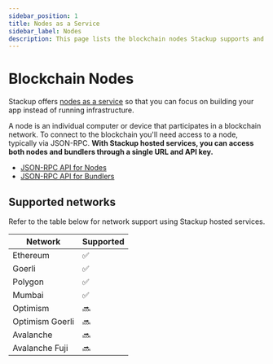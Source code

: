 ```yaml
---
sidebar_position: 1
title: Nodes as a Service
sidebar_label: Nodes
description: This page lists the blockchain nodes Stackup supports and their methods.
---
```


# Blockchain Nodes

Stackup offers [nodes as a service](https://ethereum.org/en/developers/docs/nodes-and-clients/nodes-as-a-service/) so that you can focus on building your app instead of running infrastructure.

A node is an individual computer or device that participates in a blockchain network. To connect to the blockchain you'll need access to a node, typically via JSON-RPC. **With Stackup hosted services, you can access both nodes and bundlers through a single URL and API key.**

- [JSON-RPC API for Nodes](https://ethereum.org/en/developers/docs/apis/json-rpc/)
- [JSON-RPC API for Bundlers](../packages/bundler/rpc-methods)

## Supported networks

Refer to the table below for network support using Stackup hosted services.

| Network         | Supported |
| --------------- | --------- |
| Ethereum        | ✅        |
| Goerli          | ✅        |
| Polygon         | ✅        |
| Mumbai          | ✅        |
| Optimism        | 🔜        |
| Optimism Goerli | 🔜        |
| Avalanche       | 🔜        |
| Avalanche Fuji  | 🔜        |
